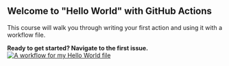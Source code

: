 ## Welcome to "Hello World" with GitHub Actions

This course will walk you through writing your first action and using it with a workflow file. 

**Ready to get started? Navigate to the first issue.**
[![A workflow for my Hello World file](https://github.com/gfphoenix/hello-github-actions/actions/workflows/main.yml/badge.svg?branch=main)](https://github.com/gfphoenix/hello-github-actions/actions/workflows/main.yml)
